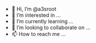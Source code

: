 - 👋 Hi, I’m @a3sroot
- 👀 I’m interested in ...
- 🌱 I’m currently learning ...
- 💞️ I’m looking to collaborate on ...
- 📫 How to reach me ...

<!---
a3sroot/a3sroot is a ✨ special ✨ repository because its `README.md` (this file) appears on your GitHub profile.
You can click the Preview link to take a look at your changes.
--->
